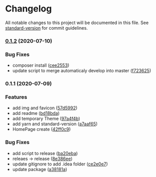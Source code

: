 # Changelog

All notable changes to this project will be documented in this file. See [standard-version](https://github.com/conventional-changelog/standard-version) for commit guidelines.

### [0.1.2](https://github.com/PyxySpace/www/compare/v0.1.1...v0.1.2) (2020-07-10)


### Bug Fixes

* composer install ([cee2553](https://github.com/PyxySpace/www/commit/cee25531c4641569e3f8df5d97f49701233c2cd1))
* update script to merge automaticaly develop into master ([f723625](https://github.com/PyxySpace/www/commit/f7236256112eb5d6e2a5cd036f618883b3cab772))

### 0.1.1 (2020-07-09)


### Features

* add img and favicon ([57d5992](https://github.com/PyxySpace/www/commit/57d599276acbe8ac29f42895f21db60e205b3c30))
* add readme ([bd18bda](https://github.com/PyxySpace/www/commit/bd18bda654675ed0fce732f6465451c89fd33a7b))
* add temporary Theme ([97a4f4b](https://github.com/PyxySpace/www/commit/97a4f4bb2b5c9413981e0c2717c44c11ec37c3ea))
* add yarn and standard-version ([a7aaf65](https://github.com/PyxySpace/www/commit/a7aaf65efca767c6d758b505ca2e40fdea8bcca3))
* HomePage create ([42ff0c9](https://github.com/PyxySpace/www/commit/42ff0c91aabe4bc790e9fb0baba1a19a5f22f0bf))


### Bug Fixes

* add script to release ([ba20eba](https://github.com/PyxySpace/www/commit/ba20eba2db53caf846a33a283953b52947247376))
* releaes -> release ([8e386ee](https://github.com/PyxySpace/www/commit/8e386ee34609d888e109eb33fcb3631afef6b12e))
* update gitignore to add .idea folder ([ce2e0e7](https://github.com/PyxySpace/www/commit/ce2e0e7f132c22b072be3cb9383cd7dbcbc1610a))
* update package ([a38181a](https://github.com/PyxySpace/www/commit/a38181ab814f63c33e0cd2f2f540407d01b578c5))
